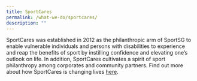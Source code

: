 ```yaml
---
title: SportCares
permalink: /what-we-do/sportcares/
description: ""
---
```

SportCares was established in 2012 as the philanthropic arm of SportSG to enable vulnerable individuals and persons with disabilities to experience and reap the benefits of sport by instilling confidence and elevating one’s outlook on life. In addition, SportCares cultivates a spirit of sport philanthropy among corporates and community partners. Find out more about how SportCares is changing lives [here](https://www.sportsingapore.gov.sg/sportcares).